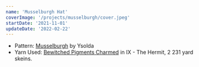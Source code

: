 ```yaml
---
name: 'Musselburgh Hat'
coverImage: '/projects/musselburgh/cover.jpeg'
startDate: '2021-11-01'
updateDate: '2022-02-22'
---
```


- Pattern: [Musselburgh](https://ysolda.com/products/musselburgh?_pos=1&_sid=419e709c8&_ss=r) by Ysolda
- Yarn Used: [Bewitched Pigments Charmed](https://bewitchedpigments.com/collections/charmed/products/ix-the-hermit) in IX - The Hermit, 2 231 yard skeins.
